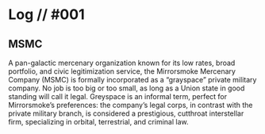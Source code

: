 # Log // #001
## MSMC

A pan-galactic mercenary organization known for its
 low rates, broad portfolio, and civic legitimization
 service, the Mirrorsmoke Mercenary Company
 (MSMC) is formally incorporated as a “grayspace”
 private military company. No job is too big or too
 small, as long as a Union state in good standing will
 call it legal. Greyspace is an informal term, perfect for
 Mirrorsmoke’s preferences: the company’s legal
corps, in contrast with the private military branch, is
 considered a prestigious, cutthroat interstellar firm,
 specializing in orbital, terrestrial, and criminal law.

